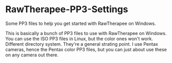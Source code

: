 # RawTherapee-PP3-Settings
Some PP3 files to help you get started with RawTherapee on Windows.

This is basically a bunch of PP3 files to use with RawTherapee on Windows. You can use the ISO PP3 files in Linux, but the color ones won't work. Different directory system. They're a general strating point. I use Pentax cameras, hence the Pentax color PP3 files, but you can just about use these on any camera out there.
